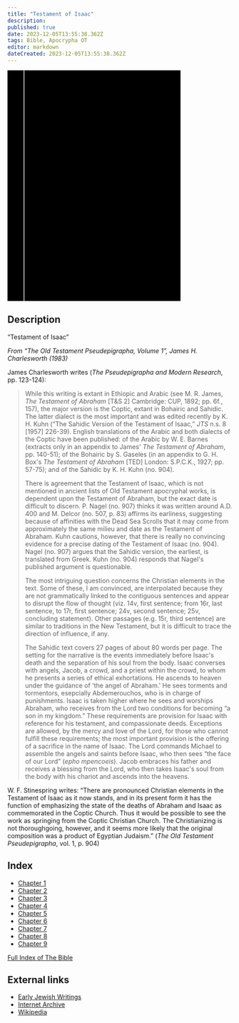 ```yaml
---
title: "Testament of Isaac"
description: 
published: true
date: 2023-12-05T13:55:38.362Z
tags: Bible, Apocrypha OT
editor: markdown
dateCreated: 2023-12-05T13:55:38.362Z
---
```


<div class="urantiapedia-book-front urantiapedia-book-apocrypha">
<svg xmlns="http://www.w3.org/2000/svg"
	width="102.6mm" height="136.8mm"
	viewBox="0 0 102.6 136.8" version="1.1">
	<g transform="translate(-7,-5)">
		<rect width="9.6" height="136.8" x="7" y="5" />
		<rect width="96.9" height="136.8" x="17" y="5" />
		<text style="font-size:5px" x="61" y="22">APOCRYPHA</text>
		<text style="font-size:4px" x="61" y="130">James H. Charlesworth</text>
		<text style="font-size:3px" x="61" y="135">The Old Testament Pseudepigrapha, Vol. 1, 1983</text>
		<text style="font-size:9px" x="61" y="60">Testament</text>
		<text style="font-size:9px" x="61" y="60">of Isaac</text>
	</g>
</svg>
</div>

## Description

“Testament of Isaac”

_From “The Old Testament Pseudepigrapha, Volume 1”,  James H. Charlesworth (1983)_

James Charlesworth writes (_The Pseudepigrapha and Modern Research_, pp. 123-124):

> While this writing is extant in Ethiopic and Arabic (see M. R. James, _The Testament of Abraham_ \[T&S 2\] Cambridge: CUP, 1892; pp. 6f., 157), the major version is the Coptic, extant in Bohairic and Sahidic. The latter dialect is the most important and was edited recently by K. H. Kuhn (“The Sahidic Version of the Testament of Isaac,” _JTS_ n.s. 8 \[1957\] 226-39). English translations of the Arabic and both dialects of the Coptic have been published: of the Arabic by W. E. Barnes (extracts only in an appendix to James' _The Testament of Abraham_, pp. 140-51); of the Bohairic by S. Gaseles (in an appendix to G. H. Box's _The Testament of Abraham_ \[TED\] London: S.P.C.K., 1927; pp. 57-75); and of the Sahidic by K. H. Kuhn (no. 904).
> 
> There is agreement that the Testament of Isaac, which is not mentioned in ancient lists of Old Testament apocryphal works, is dependent upon the Testament of Abraham, but the exact date is difficult to discern. P. Nagel (no. 907) thinks it was written around A.D. 400 and M. Delcor (no. 507, p. 83) affirms its earliness, suggesting because of affinities with the Dead Sea Scrolls that it may come from approximately the same milieu and date as the Testament of Abraham. Kuhn cautions, however, that there is really no convincing evidence for a precise dating of the Testament of Isaac (no. 904). Nagel (no. 907) argues that the Sahidic version, the earliest, is translated from Greek. Kuhn (no. 904) responds that Nagel's published argument is questionable.
> 
> The most intriguing question concerns the Christian elements in the text. Some of these, I am convinced, are interpolated because they are not grammatically linked to the contiguous sentences and appear to disrupt the flow of thought (viz. 14v, first sentence; from 16r, last sentence, to 17r, first sentence; 24v, second sentence; 25v, concluding statement). Other passages (e.g. 15r, third sentence) are similar to traditions in the New Testament, but it is difficult to trace the direction of influence, if any.
> 
> The Sahidic text covers 27 pages of about 80 words per page. The setting for the narrative is the events immediately before Isaac's death and the separation of his soul from the body. Isaac converses with angels, Jacob, a crowd, and a priest within the crowd, to whom he presents a series of ethical exhortations. He ascends to heaven under the guidance of 'the angel of Abraham.' He sees torments and tormentors, esepcially Abdemerouchos, who is in charge of punishments. Isaac is taken higher where he sees and worships Abraham, who receives from the Lord two conditions for becoming “a son in my kingdom.” These requirements are provision for Isaac with reference for his testament, and compassionate deeds. Exceptions are allowed, by the mercy and love of the Lord, for those who cannot fulfill these requirements; the most important provision is the offering of a sacrifice in the name of Isaac. The Lord commands Michael to assemble the angels and saints before Isaac, who then sees “the face of our Lord” (_epho mpencoeis_). Jacob embraces his father and receives a blessing from the Lord, who then takes Isaac's soul from the body with his chariot and ascends into the heavens.

W. F. Stinespring writes: “There are pronounced Christian elements in the Testament of Isaac as it now stands, and in its present form it has the function of emphasizing the state of the deaths of Abraham and Isaac as commemorated in the Coptic Church. Thus it would be possible to see the work as springing from the Coptic Christian Church. The Christianizing is not thoroughgoing, however, and it seems more likely that the original composition was a product of Egyptian Judaism.” (_The Old Testament Pseudepigrapha_, vol. 1, p. 904)

## Index

- [Chapter 1](/en/Bible/Testament_of_Isaac/1)
- [Chapter 2](/en/Bible/Testament_of_Isaac/2)
- [Chapter 3](/en/Bible/Testament_of_Isaac/3)
- [Chapter 4](/en/Bible/Testament_of_Isaac/4)
- [Chapter 5](/en/Bible/Testament_of_Isaac/5)
- [Chapter 6](/en/Bible/Testament_of_Isaac/6)
- [Chapter 7](/en/Bible/Testament_of_Isaac/7)
- [Chapter 8](/en/Bible/Testament_of_Isaac/8)
- [Chapter 9](/en/Bible/Testament_of_Isaac/9)



[Full Index of The Bible](/en/index/bible)

## External links

- [Early Jewish Writings](https://www.earlyjewishwritings.com/testisaac.html)
- [Internet Archive](https://archive.org/details/the-old-testament-pseudepigrapha-vol.-1-apocalyptic-literature-and-testaments-ja/page/903/mode/2up?view=theater)
- [Wikipedia](https://en.wikipedia.org/wiki/Testament_of_Isaac)